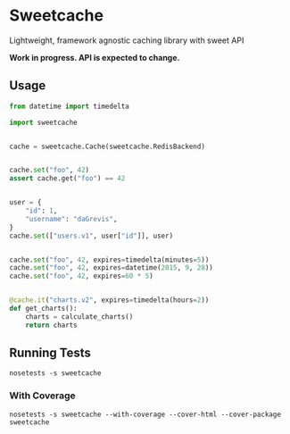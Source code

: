# Sweetcache

Lightweight, framework agnostic caching library with sweet API

**Work in progress. API is expected to change.**

## Usage

```python
from datetime import timedelta

import sweetcache


cache = sweetcache.Cache(sweetcache.RedisBackend)


cache.set("foo", 42)
assert cache.get("foo") == 42


user = {
    "id": 1,
    "username": "daGrevis",
}
cache.set(["users.v1", user["id"]], user)


cache.set("foo", 42, expires=timedelta(minutes=5))
cache.set("foo", 42, expires=datetime(2015, 9, 28))
cache.set("foo", 42, expires=60 * 5)


@cache.it("charts.v2", expires=timedelta(hours=2))
def get_charts():
    charts = calculate_charts()
    return charts
```

## Running Tests

~~~
nosetests -s sweetcache
~~~

### With Coverage

~~~
nosetests -s sweetcache --with-coverage --cover-html --cover-package sweetcache
~~~
